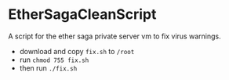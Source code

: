 # EtherSagaCleanScript
A script for the ether saga private server vm to fix virus warnings.

 - download and copy `fix.sh` to `/root`
 - run `chmod 755 fix.sh`
 - then run `./fix.sh`

